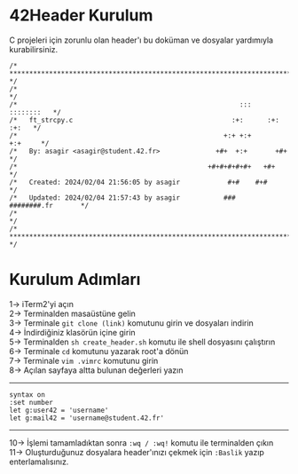 # 42Header Kurulum
C projeleri için zorunlu olan header'ı bu doküman ve dosyalar yardımıyla kurabilirsiniz.<br>
```vim
/* ************************************************************************** */
/*                                                                            */
/*                                                        :::      ::::::::   */
/*   ft_strcpy.c                                        :+:      :+:    :+:   */
/*                                                    +:+ +:+         +:+     */
/*   By: asagir <asagir@student.42.fr>              +#+  +:+       +#+        */
/*                                                +#+#+#+#+#+   +#+           */
/*   Created: 2024/02/04 21:56:05 by asagir            #+#    #+#             */
/*   Updated: 2024/02/04 21:57:43 by asagir           ###   ########.fr       */
/*                                                                            */
/* ************************************************************************** */
```
# Kurulum Adımları
1-> iTerm2'yi açın<br>
2-> Terminalden masaüstüne gelin<br>
3-> Terminale `git clone (link)` komutunu girin ve dosyaları indirin<br>
4-> İndirdiğiniz klasörün içine girin<br>
5-> Terminalden `sh create_header.sh` komutu ile shell dosyasını çalıştırın<br>
6-> Terminale `cd` komutunu yazarak root'a dönün<br>
7-> Terminale  `vim .vimrc` komutunu girin<br>
8-> Açılan sayfaya altta bulunan değerleri yazın

------------

    syntax on
    :set number
    let g:user42 = 'username'
    let g:mail42 = 'username@student.42.fr'

------------

10-> İşlemi tamamladıktan sonra `:wq / :wq!` komutu ile terminalden çıkın<br>
11-> Oluşturduğunuz dosyalara header'ınızı çekmek için `:Baslik` yazıp enterlamalısınız.


